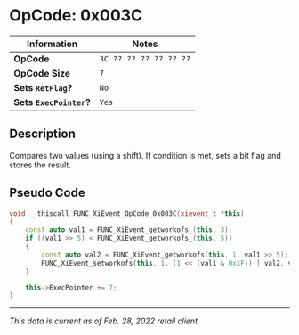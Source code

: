 # OpCode: 0x003C

| Information               | Notes |
|---                        |---    |
| **OpCode**                | `3C ?? ?? ?? ?? ?? ??` |
| **OpCode Size**           | `7`   |
| **Sets `RetFlag`?**       | `No`  |
| **Sets `ExecPointer`?**   | `Yes` |

## Description

Compares two values (using a shift). If condition is met, sets a bit flag and stores the result.

## Pseudo Code

```cpp
void __thiscall FUNC_XiEvent_OpCode_0x003C(xievent_t *this)
{
    const auto val1 = FUNC_XiEvent_getworkofs_(this, 3);
    if ((val1 >> 5) < FUNC_XiEvent_getworkofs_(this, 5))
    {
        const auto val2 = FUNC_XiEvent_getworkofs(this, 1, val1 >> 5);
        FUNC_XiEvent_setworkofs(this, 1, (1 << (val1 & 0x1F)) | val2, val1 >> 5);
    }

    this->ExecPointer += 7;
}
```

---

_This data is current as of Feb. 28, 2022 retail client._